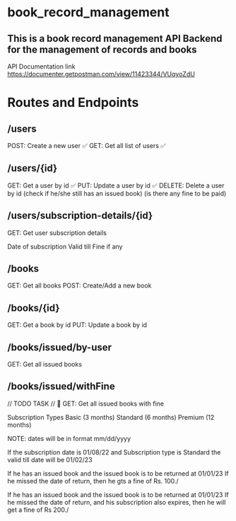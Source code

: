 # book_record_management

## This is a book record management API Backend for the management of records and books

API Documentation link
https://documenter.getpostman.com/view/11423344/VUqyoZdU

# Routes and Endpoints

## /users
POST: Create a new user ✅
GET: Get all list of users ✅

## /users/{id}
GET: Get a user by id ✅
PUT: Update a user by id ✅
DELETE: Delete a user by id (check if he/she still has an issued book) (is there any fine to be paid) 

## /users/subscription-details/{id}
GET: Get user subscription details 

Date of subscription
Valid till
Fine if any
## /books
GET: Get all books 
POST: Create/Add a new book

## /books/{id}
GET: Get a book by id
PUT: Update a book by id

## /books/issued/by-user
GET: Get all issued books

## /books/issued/withFine
// TODO TASK // 🏁 GET: Get all issued books with fine

Subscription Types
Basic (3 months) Standard (6 months) Premium (12 months)

NOTE: dates will be in format mm/dd/yyyy

If the subscription date is 01/08/22 and Subscription type is Standard the valid till date will be 01/02/23

If he has an issued book and the issued book is to be returned at 01/01/23 If he missed the date of return, then he gts a fine of Rs. 100./

If he has an issued book and the issued book is to be returned at 01/01/23 If he missed the date of return, and his subscription also expires, then he will get a fine of Rs 200./
